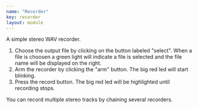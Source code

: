 ```yaml
---
name: "Recorder"
key: recorder
layout: module
---
```

A simple stereo WAV recorder.

<ol>
<li>
Choose the output file by clicking on the button labeled
"select". When a file is choosen a green light will indicate a file is selected
and the file name will be displayed on the right.
</li>
<li>
Arm the recorder by clicking the "arm" button. The big red led will start blinking.
</li>
<li>
Press the record button. The big red led will be highlighted until recording stops.
</li>
</ol>

You can record multiple stereo tracks by chaining several recorders.
